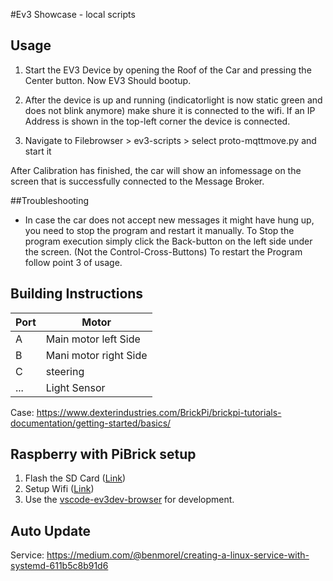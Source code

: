 #Ev3 Showcase - local scripts

## Usage

1. Start the EV3 Device by opening the Roof of the Car and pressing the Center button. 
Now EV3 Should bootup.

2. After the device is up and running (indicatorlight is now static green and does not blink anymore) make shure it is connected to the wifi. If an IP Address is shown in the top-left corner the device is connected.

3. Navigate to Filebrowser > ev3-scripts > select proto-mqttmove.py and start it

After Calibration has finished, the car will show an infomessage on the screen that is successfully connected to the Message Broker.

##Troubleshooting
- In case the car does not accept new messages it might have hung up, you need to stop the program and restart it manually. To Stop the program execution simply click the Back-button on the left side under the screen.  (Not the Control-Cross-Buttons) To restart the Program follow point 3 of usage.


## Building Instructions

| Port | Motor                 |
| ---- | --------------------- |
| A    | Main motor left Side  |
| B    | Mani motor right Side |
| C    | steering              |
| ...  | Light Sensor          |

Case: https://www.dexterindustries.com/BrickPi/brickpi-tutorials-documentation/getting-started/basics/

## Raspberry with PiBrick setup 

1. Flash the SD Card ([Link](https://www.ev3dev.org/docs/getting-started/))
2. Setup Wifi ([Link](https://www.ev3dev.org/docs/tutorials/setting-up-wifi-using-the-command-line/))
3. Use the [vscode-ev3dev-browser](https://github.com/ev3dev/vscode-ev3dev-browser) for development.

## Auto Update

Service: https://medium.com/@benmorel/creating-a-linux-service-with-systemd-611b5c8b91d6
